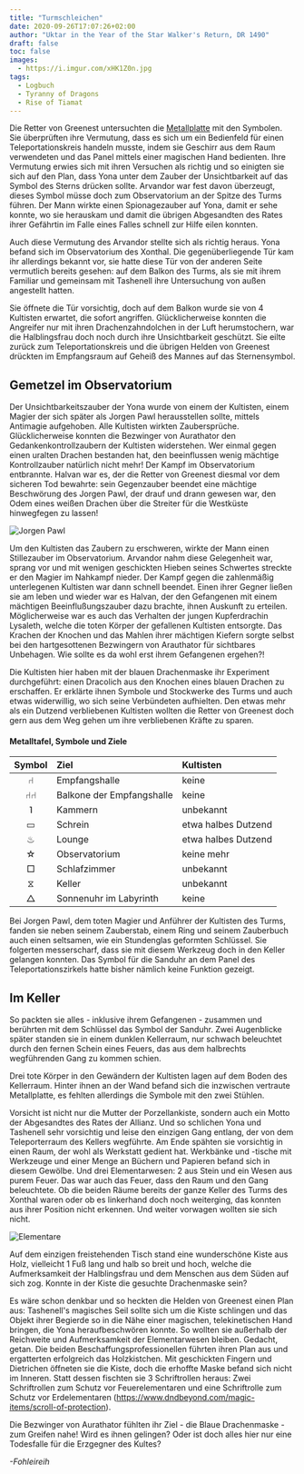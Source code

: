 ```yaml
---
title: "Turmschleichen"
date: 2020-09-26T17:07:26+02:00
author: "Uktar in the Year of the Star Walker's Return, DR 1490"
draft: false
toc: false
images:
  - https://i.imgur.com/xHK1Z0n.jpg
tags: 
  - Logbuch
  - Tyranny of Dragons
  - Rise of Tiamat
---
```


Die Retter von Greenest untersuchten die [Metallplatte](/posts/xonthals-turm#metalltafel) mit den Symbolen. Sie überprüften ihre Vermutung, dass es sich um ein Bedienfeld für einen Teleportationskreis handeln musste, indem sie Geschirr aus dem Raum verwendeten und das Panel mittels einer magischen Hand bedienten. Ihre Vermutung erwies sich mit ihren Versuchen als richtig und so einigten sie sich auf den Plan, dass Yona unter dem Zauber der Unsichtbarkeit auf das Symbol des Sterns drücken sollte. Arvandor war fest davon überzeugt, dieses Symbol müsse doch zum Observatorium an der Spitze des Turms führen. Der Mann wirkte einen Spionagezauber auf Yona, damit er sehe konnte, wo sie herauskam und damit die übrigen Abgesandten des Rates ihrer Gefährtin im Falle eines Falles schnell zur Hilfe eilen konnten.

Auch diese Vermutung des Arvandor stellte sich als richtig heraus. Yona befand sich im Observatorium des Xonthal. Die gegenüberliegende Tür kam ihr allerdings bekannt vor, sie hatte diese Tür von der anderen Seite vermutlich bereits gesehen: auf dem Balkon des Turms, als sie mit ihrem Familiar und gemeinsam mit Tashenell ihre Untersuchung von außen angestellt hatten.

Sie öffnete die Tür vorsichtig, doch auf dem Balkon wurde sie von 4 Kultisten erwartet, die sofort angriffen. Glücklicherweise konnten die Angreifer nur mit ihren Drachenzahndolchen in der Luft herumstochern, war die Halblingsfrau doch noch durch ihre Unsichtbarkeit geschützt. Sie eilte zurück zum Teleportationskreis und die übrigen Helden von Greenest drückten im Empfangsraum auf Geheiß des Mannes auf das Sternensymbol.

## Gemetzel im Observatorium

Der Unsichtbarkeitszauber der Yona wurde von einem der Kultisten, einem Magier der sich später als Jorgen Pawl herausstellen sollte, mittels Antimagie aufgehoben. Alle Kultisten wirkten Zaubersprüche. Glücklicherweise konnten die Bezwinger von Aurathator den Gedankenkontrollzaubern der Kultisten widerstehen. Wer einmal gegen einen uralten Drachen bestanden hat, den beeinflussen wenig mächtige Kontrollzauber natürlich nicht mehr! Der Kampf im Observatorium entbrannte. Halvan war es, der die Retter von Greenest diesmal vor dem sicheren Tod bewahrte: sein Gegenzauber beendet eine mächtige Beschwörung des Jorgen Pawl, der drauf und drann gewesen war, den Odem eines weißen Drachen über die Streiter für die Westküste hinwegfegen zu lassen!

![Jorgen Pawl](https://i.imgur.com/SFf2znV.png)

Um den Kultisten das Zaubern zu erschweren, wirkte der Mann einen Stillezauber im Observatorium. Arvandor nahm diese Gelegenheit war, sprang vor und mit wenigen geschickten Hieben seines Schwertes streckte er den Magier im Nahkampf nieder. Der Kampf gegen die zahlenmäßig unterlegenen Kultisten war dann schnell beendet. Einen ihrer Gegner ließen sie am leben und wieder war es Halvan, der den Gefangenen mit einem mächtigen Beeinflußungszauber dazu brachte, ihnen Auskunft zu erteilen. Möglicherweise war es auch das Verhalten der jungen Kupferdrachin Lysaleth, welche die toten Körper der gefallenen Kultisten entsorgte. Das Krachen der Knochen und das Mahlen ihrer mächtigen Kiefern sorgte selbst bei den hartgesottenen Bezwingern von Arauthator für sichtbares Unbehagen. Wie sollte es da wohl erst ihrem Gefangenen ergehen?!

Die Kultisten hier haben mit der blauen Drachenmaske ihr Experiment durchgeführt: einen Dracolich aus den Knochen eines blauen Drachen zu erschaffen. Er erklärte ihnen Symbole und Stockwerke des Turms und auch etwas widerwillig, wo sich seine Verbündeten aufhielten. Den etwas mehr als ein Dutzend verbliebenen Kultisten wollten die Retter von Greenest doch gern aus dem Weg gehen um ihre verbliebenen Kräfte zu sparen.

#### Metalltafel, Symbole und Ziele

|Symbol|Ziel|Kultisten|
|:---:|:---|:---|
|&#x2441;|Empfangshalle|keine
|&#x2441;&#x2441;|Balkone der Empfangshalle|keine
|&#741;|Kammern|unbekannt
|&#9645;|Schrein|etwa halbes Dutzend
|&#x2668;|Lounge|etwa halbes Dutzend 
|&#9734;|Observatorium|keine mehr 
|&#9633;|Schlafzimmer|unbekannt
|&#x29d6;|Keller|unbekannt
|&#9651;|Sonnenuhr im Labyrinth|keine

Bei Jorgen Pawl, dem toten Magier und Anführer der Kultisten des Turms, fanden sie neben seinem Zauberstab, einem Ring und seinem Zauberbuch auch einen seltsamen, wie ein Stundenglas geformten Schlüssel. Sie folgerten messerscharf, dass sie mit diesem Werkzeug doch in den Keller gelangen konnten. Das Symbol für die Sanduhr an dem Panel des Teleportationszirkels hatte bisher nämlich keine Funktion gezeigt.

## Im Keller

So packten sie alles - inklusive ihrem Gefangenen - zusammen und berührten mit dem Schlüssel das Symbol der Sanduhr. Zwei Augenblicke später standen sie in einem dunklen Kellerraum, nur schwach beleuchtet durch den fernen Schein eines Feuers, das aus dem halbrechts wegführenden Gang zu kommen schien.

Drei tote Körper in den Gewändern der Kultisten lagen auf dem Boden des Kellerraum. Hinter ihnen an der Wand befand sich die inzwischen vertraute Metallplatte, es fehlten allerdings die Symbole mit den zwei Stühlen.

Vorsicht ist nicht nur die Mutter der Porzellankiste, sondern auch ein Motto der Abgesandtes des Rates der Allianz. Und so schlichen Yona und Tashenell sehr vorsichtig und leise den einzigen Gang entlang, der von dem Teleporterraum des Kellers wegführte. Am Ende spähten sie vorsichtig in einen Raum, der wohl als Werkstatt gedient hat. Werkbänke und -tische mit Werkzeuge und einer Menge an Büchern und Papieren befand sich in diesem Gewölbe. Und drei Elementarwesen: 2 aus Stein und ein Wesen aus purem Feuer. Das war auch das Feuer, dass den Raum und den Gang beleuchtete. Ob die beiden Räume bereits der ganze Keller des Turms des Xonthal waren oder ob es linkerhand doch noch weiterging, das konnten aus ihrer Position nicht erkennen. Und weiter vorwagen wollten sie sich nicht. 

![Elementare](https://i.imgur.com/VZJc1ON.png)

Auf dem einzigen freistehenden Tisch stand eine wunderschöne Kiste aus Holz, vielleicht 1 Fuß lang und halb so breit und hoch, welche die Aufmerksamkeit der Halblingsfrau und dem Menschen aus dem Süden auf sich zog. Konnte in der Kiste die gesuchte Drachenmaske sein? 

Es wäre schon denkbar und so heckten die Helden von Greenest einen Plan aus: Tashenell's magisches Seil sollte sich um die Kiste schlingen und das Objekt ihrer Begierde so in die Nähe einer magischen, telekinetischen Hand bringen, die Yona heraufbeschwören konnte. So wollten sie außerhalb der Reichweite und Aufmerksamkeit der Elementarwesen bleiben. Gedacht, getan. Die beiden Beschaffungsprofessionellen führten ihren Plan aus und ergatterten erfolgreich das Holzkistchen. Mit geschickten Fingern und Dietrichen öffneten sie die Kiste, doch die erhoffte Maske befand sich nicht im Inneren. Statt dessen fischten sie 3 Schriftrollen heraus: Zwei Schriftrollen zum Schutz vor Feuerelementaren und eine Schriftrolle zum Schutz vor Erdelementaren (https://www.dndbeyond.com/magic-items/scroll-of-protection).

Die Bezwinger von Aurathator fühlten ihr Ziel - die Blaue Drachenmaske - zum Greifen nahe! Wird es ihnen gelingen? Oder ist doch alles hier nur eine Todesfalle für die Erzgegner des Kultes?

_-Fohleireih_
